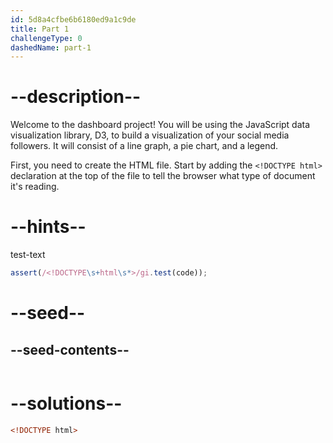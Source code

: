 ```yaml
---
id: 5d8a4cfbe6b6180ed9a1c9de
title: Part 1
challengeType: 0
dashedName: part-1
---
```


# --description--

Welcome to the dashboard project! You will be using the JavaScript data visualization library, D3, to build a visualization of your social media followers. It will consist of a line graph, a pie chart, and a legend.

First, you need to create the HTML file. Start by adding the `<!DOCTYPE html>` declaration at the top of the file to tell the browser what type of document it's reading.

# --hints--

test-text

```js
assert(/<!DOCTYPE\s+html\s*>/gi.test(code));
```

# --seed--

## --seed-contents--

```html

```

# --solutions--

```html
<!DOCTYPE html>
```
